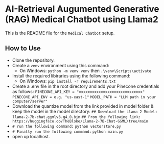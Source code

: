 # AI-Retrieval Augumented Generative (RAG) Medical Chatbot using Llama2

This is the README file for the `Medical Chatbot` setup.

## How to Use
- Clone the repository.
- Create a `venv` environment using this command: 
    * On Windows: `python -m venv venv` then `.\venv\Scripts\activate`
- Install the required libiraries using the following command:
    * On Windows: `pip install -r requirements.txt`
- Create a .env file in the root directory and add your Pinecone credentials as follows:
    `PINECONE_API_KEY = "xxxxxxxxxxxxxxxxxxxxxxxxxxxxx"`
    `PINECONE_API_ENV = e.g. "us-east-1"`
    `MODEL_PATH = "LLM path in your computer/server"`
- Download the quantize model from the link provided in model folder & keep the model in the model directory:
    `## Download the Llama 2 Model: llama-2-7b-chat.ggmlv3.q4_0.bin`
    `## From the following link: https://huggingface.co/TheBloke/Llama-2-7B-Chat-GGML/tree/main`
- `# run the following command:`
  `python vectorstore.py`
- `# Finally run the following command:`
  `python main.py`
- open up localhost.
